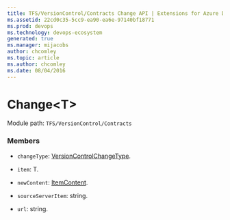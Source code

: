 ```yaml
---
title: TFS/VersionControl/Contracts Change API | Extensions for Azure DevOps Services
ms.assetid: 22cd0c35-5cc9-ea90-ea6e-97140bf18771
ms.prod: devops
ms.technology: devops-ecosystem
generated: true
ms.manager: mijacobs
author: chcomley
ms.topic: article
ms.author: chcomley
ms.date: 08/04/2016
---
```


# Change&lt;T&gt;

Module path: `TFS/VersionControl/Contracts`


### Members

* `changeType`: [VersionControlChangeType](../../../TFS/VersionControl/Contracts/VersionControlChangeType.md). 

* `item`: T. 

* `newContent`: [ItemContent](../../../TFS/VersionControl/Contracts/ItemContent.md). 

* `sourceServerItem`: string. 

* `url`: string. 

